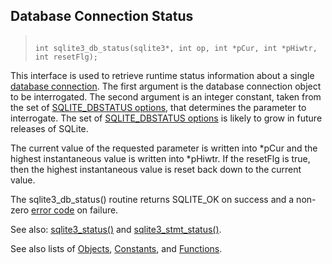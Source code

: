 ## Database Connection Status




> ```
> 
> int sqlite3_db_status(sqlite3*, int op, int *pCur, int *pHiwtr, int resetFlg);
> 
> ```



This interface is used to retrieve runtime status information
about a single [database connection](../c3ref/sqlite3.html). The first argument is the
database connection object to be interrogated. The second argument
is an integer constant, taken from the set of
[SQLITE\_DBSTATUS options](../c3ref/c_dbstatus_options.html), that
determines the parameter to interrogate. The set of
[SQLITE\_DBSTATUS options](../c3ref/c_dbstatus_options.html) is likely
to grow in future releases of SQLite.


The current value of the requested parameter is written into \*pCur
and the highest instantaneous value is written into \*pHiwtr. If
the resetFlg is true, then the highest instantaneous value is
reset back down to the current value.


The sqlite3\_db\_status() routine returns SQLITE\_OK on success and a
non\-zero [error code](../rescode.html) on failure.


See also: [sqlite3\_status()](../c3ref/status.html) and [sqlite3\_stmt\_status()](../c3ref/stmt_status.html).


See also lists of
 [Objects](../c3ref/objlist.html),
 [Constants](../c3ref/constlist.html), and
 [Functions](../c3ref/funclist.html).


